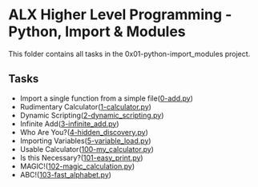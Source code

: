 # ALX Higher Level Programming - Python, Import & Modules

This folder contains all tasks in the 0x01-python-import_modules project.

## Tasks

- Import a single function from a simple file([0-add.py](./0-add.py))
- Rudimentary Calculator([1-calculator.py](./1-calculator.py))
- Dynamic Scripting([2-dynamic_scripting.py](./2-dynamic_scripting.py))
- Infinite Add([3-infinite_add.py](./3-infinite_add.py))
- Who Are You?([4-hidden_discovery.py](./4-hidden_discovery.py))
- Importing Variables([5-variable_load.py](./5-variable_load.py))
- Usable Calculator([100-my_calculator.py](./100-my_calculator.py))
- Is this Necessary?([101-easy_print.py](./101-easy_print.py))
- MAGIC!([102-magic_calculation.py](./102-magic_calculation.py))
- ABC!([103-fast_alphabet.py](./103-fast_alphabet.py))
